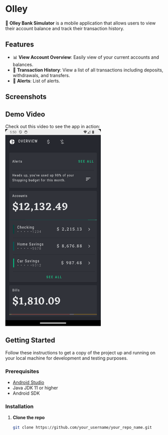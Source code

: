 # Olley 

🚀 **Olley Bank Simulator** is a mobile application that allows users to view their account balance and track their transaction history. 

## Features

- 📊 **View Account Overview**: Easily view of your current accounts and balances.
- 📜 **Transaction History**: View a list of all transactions including deposits, withdrawals, and transfers.
- 🔔 **Alerts**: List of alerts.

## Screenshots

<!-- Add screenshots of your app here -->
<!-- ![Screenshot1](url_to_screenshot1) -->
<!-- ![Screenshot2](url_to_screenshot2) -->

## Demo Video

Check out this video to see the app in action:
<a href="https://github.com/Iptriana98/Olly/blob/main/Screen_recording_20240520_173048.webm" target="_blank">
<img src="https://github.com/Iptriana98/Olly/blob/main/Screenshot_20240520_175103.png" alt="Bank Account Simulator Demo" width="300"/>
</a>
## Getting Started

Follow these instructions to get a copy of the project up and running on your local machine for development and testing purposes.

### Prerequisites

- [Android Studio](https://developer.android.com/studio)
- Java JDK 11 or higher
- Android SDK

### Installation

1. **Clone the repo**

   ```sh
   git clone https://github.com/your_username/your_repo_name.git
